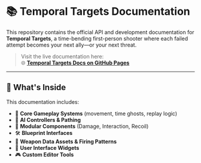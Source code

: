 # 📚 Temporal Targets Documentation

This repository contains the official API and development documentation for **Temporal Targets**, a time-bending first-person shooter where each failed attempt becomes your next ally—or your next threat.

> Visit the live documentation here:  
> 🌐 **[Temporal Targets Docs on GitHub Pages](https://decentritech.github.io/TemporalTargets-Documentation/)**

---

## 🧭 What's Inside

This documentation includes:

- 🔫 **Core Gameplay Systems** (movement, time ghosts, replay logic)
- 🧠 **AI Controllers & Pathing**
- 🧩 **Modular Components** (Damage, Interaction, Recoil)
- 🛠️ **Blueprint Interfaces**
- 📐 **Weapon Data Assets & Firing Patterns**
- 🧱 **User Interface Widgets**
- 🎮 **Custom Editor Tools**
